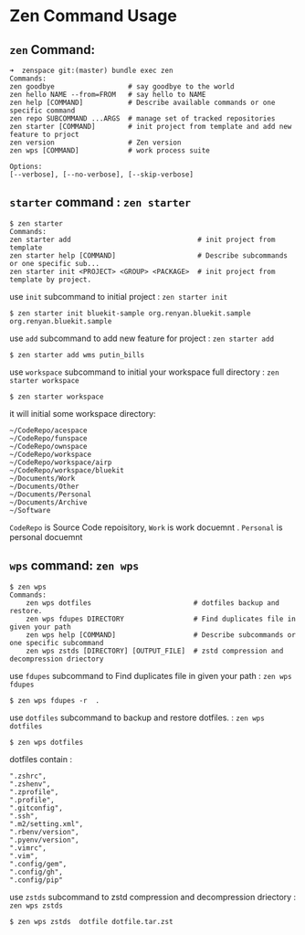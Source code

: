 # Zen Command Usage


## `zen` Command: 

    ➜  zenspace git:(master) bundle exec zen
    Commands:
    zen goodbye                  # say goodbye to the world
    zen hello NAME --from=FROM   # say hello to NAME
    zen help [COMMAND]           # Describe available commands or one specific command
    zen repo SUBCOMMAND ...ARGS  # manage set of tracked repositories
    zen starter [COMMAND]        # init project from template and add new feature to prjoct
    zen version                  # Zen version
    zen wps [COMMAND]            # work process suite

    Options:
    [--verbose], [--no-verbose], [--skip-verbose]

## `starter` command : `zen starter`

    $ zen starter 
    Commands:
    zen starter add                               # init project from template
    zen starter help [COMMAND]                    # Describe subcommands or one specific sub...
    zen starter init <PROJECT> <GROUP> <PACKAGE>  # init project from template by project.


use `init` subcommand to  initial project : `zen starter init `

    $ zen starter init bluekit-sample org.renyan.bluekit.sample  org.renyan.bluekit.sample

use `add` subcommand to  add new feature for project : `zen starter add `

    $ zen starter add wms putin_bills

use `workspace` subcommand to initial your workspace full directory : `zen starter workspace `

    $ zen starter workspace

it will initial some workspace directory:

    ~/CodeRepo/acespace        
    ~/CodeRepo/funspace        
    ~/CodeRepo/ownspace        
    ~/CodeRepo/workspace
    ~/CodeRepo/workspace/airp
    ~/CodeRepo/workspace/bluekit
    ~/Documents/Work
    ~/Documents/Other
    ~/Documents/Personal
    ~/Documents/Archive
    ~/Software

`CodeRepo` is Source Code repoisitory, `Work` is work docuemnt . `Personal` is personal docuemnt

## `wps` command: `zen wps`

    $ zen wps
    Commands:
        zen wps dotfiles                         # dotfiles backup and restore.
        zen wps fdupes DIRECTORY                 # Find duplicates file in given your path
        zen wps help [COMMAND]                   # Describe subcommands or one specific subcommand
        zen wps zstds [DIRECTORY] [OUTPUT_FILE]  # zstd compression and decompression driectory

use `fdupes` subcommand to  Find duplicates file in given your path : `zen wps fdupes `

    $ zen wps fdupes -r  .


use `dotfiles` subcommand to backup and restore dotfiles. : `zen wps dotfiles `

    $ zen wps dotfiles 


dotfiles contain :

    ".zshrc",
    ".zshenv",
    ".zprofile",
    ".profile",
    ".gitconfig",
    ".ssh",
    ".m2/setting.xml",
    ".rbenv/version",
    ".pyenv/version",
    ".vimrc",
    ".vim",
    ".config/gem",
    ".config/gh",
    ".config/pip"

use `zstds` subcommand to  zstd compression and decompression driectory : `zen wps zstds `

    $ zen wps zstds  dotfile dotfile.tar.zst
